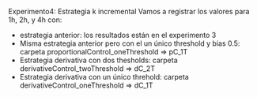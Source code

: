 Experimento4: 
Estrategia k incremental 
Vamos a registrar los valores para 1h, 2h, y 4h con:
- estrategia anterior: los resultados están en el experimento 3
- Misma estrategia anterior pero con el un único threshold y bias 0.5: carpeta proportionalControl_oneThreshold => pC_1T
- Estrategia derivativa con dos thesholds: carpeta derivativeControl_twoThreshold => dC_2T
- Estrategia derivativa con un único threhold: carpeta derivativeControl_oneThreshold => dC_1T
